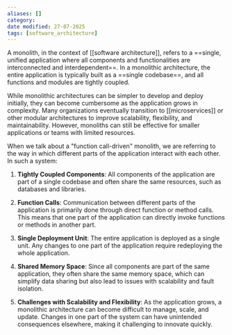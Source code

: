```yaml
---
aliases: []
category:
date modified: 27-07-2025
tags: [software_architecture]
---
```

A monolith, in the context of [[software architecture]], refers to a ==single, unified application where all components and functionalities are interconnected and interdependent==. In a monolithic architecture, the entire application is typically built as a ==single codebase==, and all functions and modules are tightly coupled.

While monolithic architectures can be simpler to develop and deploy initially, they can become cumbersome as the application grows in complexity. Many organizations eventually transition to [[microservices]] or other modular architectures to improve scalability, flexibility, and maintainability. However, monoliths can still be effective for smaller applications or teams with limited resources.

When we talk about a "function call-driven" monolith, we are referring to the way in which different parts of the application interact with each other. In such a system:

1. **Tightly Coupled Components**: All components of the application are part of a single codebase and often share the same resources, such as databases and libraries.

2. **Function Calls**: Communication between different parts of the application is primarily done through direct function or method calls. This means that one part of the application can directly invoke functions or methods in another part.

3. **Single Deployment Unit**: The entire application is deployed as a single unit. Any changes to one part of the application require redeploying the whole application.

4. **Shared Memory Space**: Since all components are part of the same application, they often share the same memory space, which can simplify data sharing but also lead to issues with scalability and fault isolation.

5. **Challenges with Scalability and Flexibility**: As the application grows, a monolithic architecture can become difficult to manage, scale, and update. Changes in one part of the system can have unintended consequences elsewhere, making it challenging to innovate quickly.

